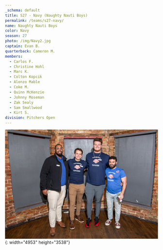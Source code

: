```yaml
---
_schema: default
title: S27 - Navy (Naughty Nauti Boys)
permalink: /teams/s27-navy/
name: Naughty Nauti Boys
color: Navy
season: 27
photo: /img/Navy2.jpg
captain: Evan B.
quarterback: Cameron M.
members:
  - Carlos F.
  - Christine Hohl
  - Marc K.
  - Colton Kopcik
  - Alonzo Mable
  - Coke M.
  - Quinn McKenzie
  - Johnny Moseman
  - Zak Sealy
  - Sam Smallwood
  - Kirt S.
division: Pitchers Open
---
```

![](/img/da2-7066.jpg){: width="4953" height="3538"}
